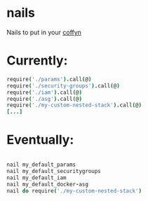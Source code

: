 # nails
Nails to put in your [coffyn][]


# Currently:

```coffee
require('./params').call(@)
require('./security-groups').call(@)
require('./iam').call(@)
require('./asg').call(@)
require('./my-custom-nested-stack').call(@)
[...]

```

# Eventually: 

```coffee

nail my_default_params
nail my_default_securitygroups
nail my_default_iam
nail my_default_docker-asg
nail do require('./my-custom-nested-stack')
```


[coffyn]: https://github.com/yyolk/coffyn